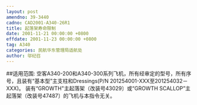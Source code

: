 ```yaml
---
layout: post
amendno: 39-3440
cadno: CAD2001-A340-26R1
title: 起落架寿命限制
date: 2001-11-21 00:00:00 +0800
effdate: 2001-11-23 00:00:00 +0800
tag: A340
categories: 民航华东管理局适航处
author: 邬纪召
---
```


##适用范围:
空客A340-200和A340-300系列飞机，所有经审定的型号，所有序号，且装有“基本型”主支柱和Dressings(P/N 201254001-XXX至201254032－XXX)。
装有“GROWTH"主起落架（改装号43029〕或“GROWTH SCALLOP”主起落架（改装号47487〕的飞机与本指令无关。

